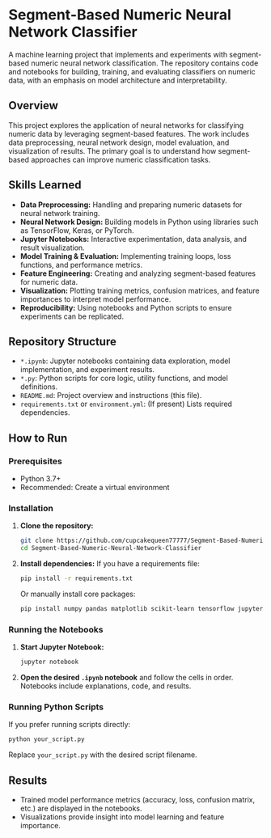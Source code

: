 # Segment-Based Numeric Neural Network Classifier

A machine learning project that implements and experiments with segment-based numeric neural network classification. The repository contains code and notebooks for building, training, and evaluating classifiers on numeric data, with an emphasis on model architecture and interpretability.

## Overview

This project explores the application of neural networks for classifying numeric data by leveraging segment-based features. The work includes data preprocessing, neural network design, model evaluation, and visualization of results. The primary goal is to understand how segment-based approaches can improve numeric classification tasks.

## Skills Learned

- **Data Preprocessing:** Handling and preparing numeric datasets for neural network training.
- **Neural Network Design:** Building models in Python using libraries such as TensorFlow, Keras, or PyTorch.
- **Jupyter Notebooks:** Interactive experimentation, data analysis, and result visualization.
- **Model Training & Evaluation:** Implementing training loops, loss functions, and performance metrics.
- **Feature Engineering:** Creating and analyzing segment-based features for numeric data.
- **Visualization:** Plotting training metrics, confusion matrices, and feature importances to interpret model performance.
- **Reproducibility:** Using notebooks and Python scripts to ensure experiments can be replicated.

## Repository Structure

- `*.ipynb`: Jupyter notebooks containing data exploration, model implementation, and experiment results.
- `*.py`: Python scripts for core logic, utility functions, and model definitions.
- `README.md`: Project overview and instructions (this file).
- `requirements.txt` or `environment.yml`: (If present) Lists required dependencies.

## How to Run

### Prerequisites

- Python 3.7+
- Recommended: Create a virtual environment

### Installation

1. **Clone the repository:**
   ```bash
   git clone https://github.com/cupcakequeen77777/Segment-Based-Numeric-Neural-Network-Classifier.git
   cd Segment-Based-Numeric-Neural-Network-Classifier
   ```

2. **Install dependencies:**
   If you have a requirements file:
   ```bash
   pip install -r requirements.txt
   ```
   Or manually install core packages:
   ```bash
   pip install numpy pandas matplotlib scikit-learn tensorflow jupyter
   ```

### Running the Notebooks

1. **Start Jupyter Notebook:**
   ```bash
   jupyter notebook
   ```
2. **Open the desired `.ipynb` notebook** and follow the cells in order. Notebooks include explanations, code, and results.

### Running Python Scripts

If you prefer running scripts directly:
```bash
python your_script.py
```
Replace `your_script.py` with the desired script filename.

## Results

- Trained model performance metrics (accuracy, loss, confusion matrix, etc.) are displayed in the notebooks.
- Visualizations provide insight into model learning and feature importance.
